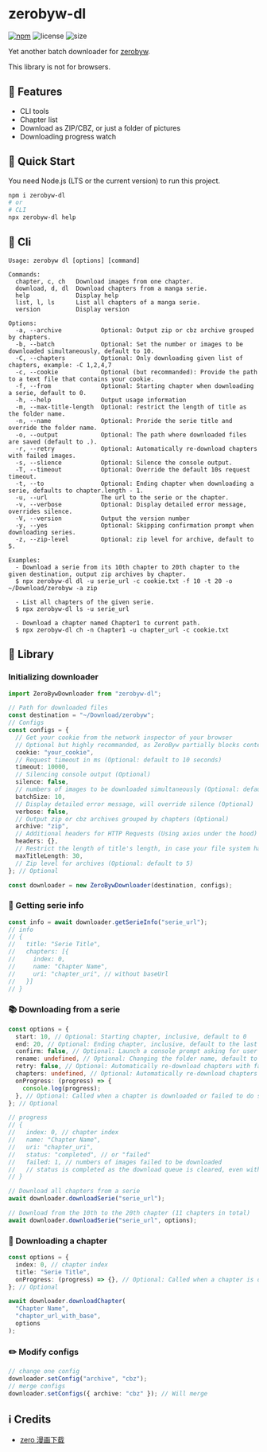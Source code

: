# zerobyw-dl

[![npm](https://img.shields.io/npm/v/zerobyw-dl.svg)](https://www.npmjs.com/package/zerobyw-dl)
![license](https://img.shields.io/npm/l/zerobyw-dl.svg)
![size](https://img.shields.io/github/repo-size/yinyanfr/zerobyw-dl)

Yet another batch downloader for [zerobyw](https://zerobyw.github.io/).

This library is not for browsers.

## :star2: Features

- CLI tools
- Chapter list
- Download as ZIP/CBZ, or just a folder of pictures
- Downloading progress watch

## :green_book: Quick Start

You need Node.js (LTS or the current version) to run this project.

```bash
npm i zerobyw-dl
# or
# CLI
npx zerobyw-dl help
```

## :wrench: Cli

```
Usage: zerobyw dl [options] [command]

Commands:
  chapter, c, ch   Download images from one chapter.
  download, d, dl  Download chapters from a manga serie.
  help             Display help
  list, l, ls      List all chapters of a manga serie.
  version          Display version

Options:
  -a, --archive           Optional: Output zip or cbz archive grouped by chapters.
  -b, --batch             Optional: Set the number or images to be downloaded simultaneously, default to 10.
  -C, --chapters          Optional: Only downloading given list of chapters, example: -C 1,2,4,7
  -c, --cookie            Optional (but recommanded): Provide the path to a text file that contains your cookie.
  -f, --from              Optional: Starting chapter when downloading a serie, default to 0.
  -h, --help              Output usage information
  -m, --max-title-length  Optional: restrict the length of title as the folder name.
  -n, --name              Optional: Proride the serie title and override the folder name.
  -o, --output            Optional: The path where downloaded files are saved (default to .).
  -r, --retry             Optional: Automatically re-download chapters with failed images.
  -s, --slience           Optional: Silence the console output.
  -T, --timeout           Optional: Override the default 10s request timeout.
  -t, --to                Optional: Ending chapter when downloading a serie, defaults to chapter.length - 1.
  -u, --url               The url to the serie or the chapter.
  -v, --verbose           Optional: Display detailed error message, overrides silence.
  -V, --version           Output the version number
  -y, --yes               Optional: Skipping confirmation prompt when downloading series.
  -z, --zip-level         Optional: zip level for archive, default to 5.

Examples:
  - Download a serie from its 10th chapter to 20th chapter to the given destination, output zip archives by chapter.
  $ npx zerobyw-dl dl -u serie_url -c cookie.txt -f 10 -t 20 -o ~/Download/zerobyw -a zip

  - List all chapters of the given serie.
  $ npx zerobyw-dl ls -u serie_url

  - Download a chapter named Chapter1 to current path.
  $ npx zerobyw-dl ch -n Chapter1 -u chapter_url -c cookie.txt
```

## :book: Library

### Initializing downloader

```typescript
import ZeroBywDownloader from "zerobyw-dl";

// Path for downloaded files
const destination = "~/Download/zerobyw";
// Configs
const configs = {
  // Get your cookie from the network inspector of your browser
  // Optional but highly recommanded, as ZeroByw partially blocks content for non-paid users
  cookie: "your_cookie",
  // Request timeout in ms (Optional: default to 10 seconds)
  timeout: 10000,
  // Silencing console output (Optional)
  silence: false,
  // numbers of images to be downloaded simultaneously (Optional: default to 10)
  batchSize: 10,
  // Display detailed error message, will override silence (Optional)
  verbose: false,
  // Output zip or cbz archives grouped by chapters (Optional)
  archive: "zip",
  // Additional headers for HTTP Requests (Using axios under the hood) (Optional)
  headers: {},
  // Restrict the length of title's length, in case your file system has such limitation (Optional: default to undefined)
  maxTitleLength: 30,
  // Zip level for archives (Optional: default to 5)
}; // Optional

const downloader = new ZeroBywDownloader(destination, configs);
```

### :scroll: Getting serie info

```typescript
const info = await downloader.getSerieInfo("serie_url");
// info
// {
//   title: "Serie Title",
//   chapters: [{
//     index: 0,
//     name: "Chapter Name",
//     uri: "chapter_uri", // without baseUrl
//   }]
// }
```

### :books: Downloading from a serie

```typescript
const options = {
  start: 10, // Optional: Starting chapter, inclusive, default to 0
  end: 20, // Optional: Ending chapter, inclusive, default to the last (length - 1)
  confirm: false, // Optional: Launch a console prompt asking for user's confirmation before starting downloading, default to false
  rename: undefined, // Optional: Changing the folder name, default to undefined
  retry: false, // Optional: Automatically re-download chapters with failed images.
  chapters: undefined, // Optional: Automatically re-download chapters with failed images.
  onProgress: (progress) => {
    console.log(progress);
  }, // Optional: Called when a chapter is downloaded or failed to do so
}; // Optional

// progress
// {
//   index: 0, // chapter index
//   name: "Chapter Name",
//   uri: "chapter_uri",
//   status: "completed", // or "failed"
//   failed: 1, // numbers of images failed to be downloaded
//   // status is completed as the download queue is cleared, even with failed images.
// }

// Download all chapters from a serie
await downloader.downloadSerie("serie_url");

// Download from the 10th to the 20th chapter (11 chapters in total)
await downloader.downloadSerie("serie_url", options);
```

### :bookmark: Downloading a chapter

```typescript
const options = {
  index: 0, // chapter index
  title: "Serie Title",
  onProgress: (progress) => {}, // Optional: Called when a chapter is downloaded or failed to do so, the same as in serie options
}; // Optional

await downloader.downloadChapter(
  "Chapter Name",
  "chapter_url_with_base",
  options
);
```

### :pencil2: Modify configs

```typescript
// change one config
downloader.setConfig("archive", "cbz");
// merge configs
downloader.setConfigs({ archive: "cbz" }); // Will merge
```

## :information_source: Credits

- [zero 漫画下载](https://greasyfork.org/zh-CN/scripts/459982-zero%E6%BC%AB%E7%94%BB%E4%B8%8B%E8%BD%BD)
